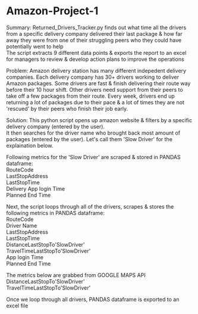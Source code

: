 # Amazon-Project-1
Summary: Returned_Drivers_Tracker.py finds out what time all the drivers from a specific delivery company delivered their last package & how far away they were from one of their struggling peers who they could have potentially went to help  
The script extracts 9 different data points & exports the report to an excel for managers to review & develop action plans to improve the operations  

Problem: Amazon delivery station has many different indepedent delivery companies. Each delivery company has 30+ drivers working to deliver Amazon packages. Some drivers are fast & finish delivering their route way before their 10 hour shift. Other drivers need support from their peers to take off a few packages from their route. Every week, drivers end up returning a lot of packages due to their pace & a lot of times they are not 'rescued' by their peers who finish their job early.  

Solution: This python script opens up amazon website & filters by a specific delivery company (entered by the user).  
It then searches for the driver name who brought back most amount of packages (entered by the user). Let's call them 'Slow Driver' for the explaination below.  

Following metrics for the 'Slow Driver' are scraped & stored in PANDAS dataframe:  
RouteCode  
LastStopAddress  
LastStopTime  
Delivery App login Time   	
Planned End Time  

Next, the script loops through all of the drivers, scrapes & stores the following metrics in PANDAS dataframe:  
RouteCode  
Driver Name  
LastStopAddress        	
LastStopTime  
DistanceLastStopTo'SlowDriver'    	
TravelTimeLastStopTo'SlowDriver'    	
App login Time  
Planned End Time    

The metrics below are grabbed from GOOGLE MAPS API  
DistanceLastStopTo'SlowDriver'  
TravelTimeLastStopTo'SlowDriver'  	

Once we loop through all drivers, PANDAS dataframe is exported to an excel file



 
